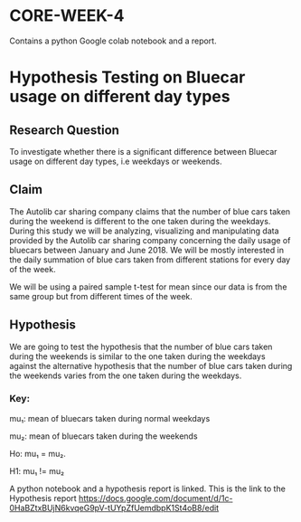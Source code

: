 # CORE-WEEK-4
Contains a python Google colab notebook and a report.

# Hypothesis Testing on Bluecar usage on different day types

## Research Question
To investigate whether there is a significant difference between Bluecar usage on different day types, i.e weekdays or weekends.

## Claim
The Autolib car sharing company claims that the number of blue cars taken during the weekend is different to the one taken during the weekdays. During this study we will be analyzing, visualizing and manipulating data provided by the Autolib car sharing company concerning the daily usage of bluecars between January and June 2018. We will be mostly interested in the daily summation of blue cars taken from different stations for every day of the week.

We will be using a paired sample t-test for mean since our data is from the same group but from different times of the week.

## Hypothesis
We are going to test the hypothesis that the number of blue cars taken during the weekends is similar to the one taken during the weekdays against the alternative hypothesis that the number of blue cars taken during the weekends varies from the one taken during the weekdays. 
### Key: 
mu₁: mean of bluecars taken during normal weekdays

mu₂: mean of bluecars taken during the weekends

Ho: mu₁ = mu₂.

H1: mu₁ != mu₂

A python notebook and a hypothesis report is linked.
This is the link to the Hypothesis report
https://docs.google.com/document/d/1c-0HaBZtxBUjN6kvqeG9pV-tUYpZfUemdbpK1St4oB8/edit
